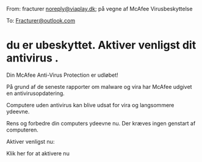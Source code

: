 From: fracturer <noreply@viaplay.dk>; på vegne af McAfee Virusbeskyttelse

To: Fracturer@outlook.com

# du er ubeskyttet. Aktiver venligst dit antivirus .

Din McAfee Anti-Virus Protection er udløbet!


På grund af de seneste rapporter om malware og vira har McAfee udgivet en antivirusopdatering. 

Computere uden antivirus kan blive udsat for vira og langsommere ydeevne. 

Rens og forbedre din computers ydeevne nu. Der kræves ingen genstart af computeren.


Aktiver venligst nu:


Klik her for at aktivere nu 

